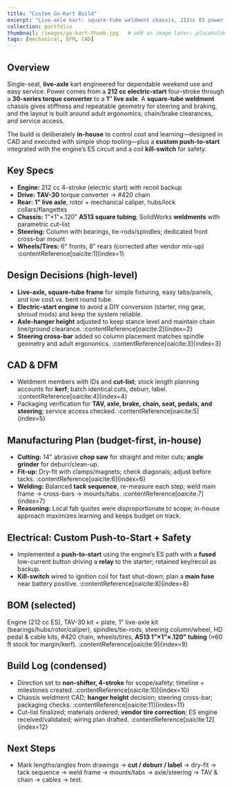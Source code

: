 ```yaml
---
title: "Custom Go-Kart Build"
excerpt: "Live-axle kart: square-tube weldment chassis, 212cc ES power, TAV-30, practical in-house fabrication, and custom push-to-start."
collection: portfolio
thumbnail: /images/go-kart-thumb.jpg   # add an image later; placeholder is okay for now
tags: [mechanical, DFM, CAD]
---
```


## Overview
Single-seat, **live-axle** kart engineered for dependable weekend use and easy service. Power comes from a **212 cc electric-start** four-stroke through a **30-series torque converter** to a **1″ live axle**. A **square-tube weldment** chassis gives stiffness and repeatable geometry for steering and braking, and the layout is built around adult ergonomics, chain/brake clearances, and service access.

The build is deliberately **in-house** to control cost and learning—designed in CAD and executed with simple shop tooling—plus a **custom push-to-start** integrated with the engine’s ES circuit and a coil **kill-switch** for safety.

## Key Specs
- **Engine:** 212 cc 4-stroke (electric start) with recoil backup  
- **Drive:** **TAV-30** torque converter → #420 chain  
- **Rear:** **1" live axle**, rotor + mechanical caliper, hubs/lock collars/flangettes  
- **Chassis:** 1"×1"×.120" **A513 square tubing**; SolidWorks **weldments** with parametric cut-list  
- **Steering:** Column with bearings, tie-rods/spindles; dedicated front cross-bar mount  
- **Wheels/Tires:** 6" fronts, 8" rears (corrected after vendor mix-up) :contentReference[oaicite:1]{index=1}

## Design Decisions (high-level)
- **Live-axle, square-tube frame** for simple fixturing, easy tabs/panels, and low cost vs. bent round tube.  
- **Electric-start engine** to avoid a DIY conversion (starter, ring gear, shroud mods) and keep the system reliable.  
- **Axle-hanger height** adjusted to keep stance level and maintain chain line/ground clearance. :contentReference[oaicite:2]{index=2}
- **Steering cross-bar** added so column placement matches spindle geometry and adult ergonomics. :contentReference[oaicite:3]{index=3}

## CAD & DFM
- Weldment members with IDs and **cut-list**; stock length planning accounts for **kerf**; batch identical cuts, deburr, label. :contentReference[oaicite:4]{index=4}  
- Packaging verification for **TAV, axle, brake, chain, seat, pedals, and steering**; service access checked. :contentReference[oaicite:5]{index=5}

## Manufacturing Plan (budget-first, in-house)
- **Cutting:** 14" abrasive **chop saw** for straight and miter cuts; **angle grinder** for deburr/clean-up.  
- **Fit-up:** Dry-fit with clamps/magnets; check diagonals; adjust before tacks. :contentReference[oaicite:6]{index=6}  
- **Welding:** Balanced **tack sequence**, re-measure each step; weld main frame → cross-bars → mounts/tabs. :contentReference[oaicite:7]{index=7}  
- **Reasoning:** Local fab quotes were disproportionate to scope; in-house approach maximizes learning and keeps budget on track.

## Electrical: Custom Push-to-Start + Safety
- Implemented a **push-to-start** using the engine’s ES path with a **fused** low-current button driving a **relay** to the starter; retained key/recoil as backup.  
- **Kill-switch** wired to ignition coil for fast shut-down; plan a **main fuse** near battery positive. :contentReference[oaicite:8]{index=8}

## BOM (selected)
Engine (212 cc ES), TAV-30 kit + plate, 1" live-axle kit (bearings/hubs/rotor/caliper), spindles/tie-rods, steering column/wheel, HD pedal & cable kits, #420 chain, wheels/tires, **A513 1"×1"×.120" tubing** (≈60 ft stock for margin/kerf). :contentReference[oaicite:9]{index=9}

## Build Log (condensed)
- Direction set to **non-shifter, 4-stroke** for scope/safety; timeline + milestones created. :contentReference[oaicite:10]{index=10}  
- Chassis weldment CAD; **hanger height** decision; steering cross-bar; packaging checks. :contentReference[oaicite:11]{index=11}  
- Cut-list finalized; materials ordered; **vendor tire correction**; ES engine received/validated; wiring plan drafted. :contentReference[oaicite:12]{index=12}

## Next Steps
- Mark lengths/angles from drawings → **cut / deburr / label** → dry-fit → tack sequence → weld frame → mounts/tabs → axle/steering → TAV & chain → cables → test. 
